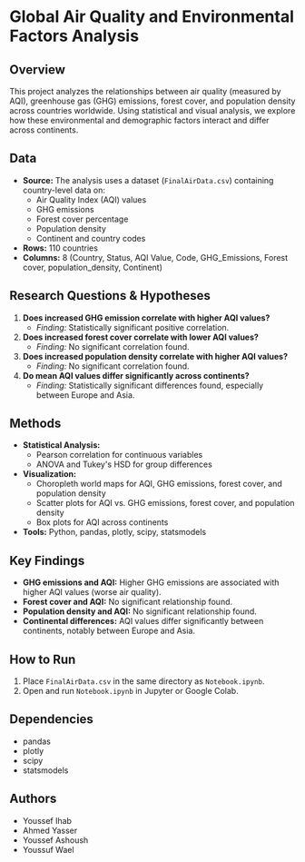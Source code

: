 # Global Air Quality and Environmental Factors Analysis

## Overview
This project analyzes the relationships between air quality (measured by AQI), greenhouse gas (GHG) emissions, forest cover, and population density across countries worldwide. Using statistical and visual analysis, we explore how these environmental and demographic factors interact and differ across continents.

## Data
- **Source:** The analysis uses a dataset (`FinalAirData.csv`) containing country-level data on:
  - Air Quality Index (AQI) values
  - GHG emissions
  - Forest cover percentage
  - Population density
  - Continent and country codes
- **Rows:** 110 countries
- **Columns:** 8 (Country, Status, AQI Value, Code, GHG_Emissions, Forest cover, population_density, Continent)

## Research Questions & Hypotheses
1. **Does increased GHG emission correlate with higher AQI values?**
   - *Finding:* Statistically significant positive correlation.
2. **Does increased forest cover correlate with lower AQI values?**
   - *Finding:* No significant correlation found.
3. **Does increased population density correlate with higher AQI values?**
   - *Finding:* No significant correlation found.
4. **Do mean AQI values differ significantly across continents?**
   - *Finding:* Statistically significant differences found, especially between Europe and Asia.

## Methods
- **Statistical Analysis:**
  - Pearson correlation for continuous variables
  - ANOVA and Tukey's HSD for group differences
- **Visualization:**
  - Choropleth world maps for AQI, GHG emissions, forest cover, and population density
  - Scatter plots for AQI vs. GHG emissions, forest cover, and population density
  - Box plots for AQI across continents
- **Tools:** Python, pandas, plotly, scipy, statsmodels

## Key Findings
- **GHG emissions and AQI:** Higher GHG emissions are associated with higher AQI values (worse air quality).
- **Forest cover and AQI:** No significant relationship found.
- **Population density and AQI:** No significant relationship found.
- **Continental differences:** AQI values differ significantly between continents, notably between Europe and Asia.

## How to Run
1. Place `FinalAirData.csv` in the same directory as `Notebook.ipynb`.
2. Open and run `Notebook.ipynb` in Jupyter or Google Colab.

## Dependencies
- pandas
- plotly
- scipy
- statsmodels

## Authors
- Youssef Ihab
- Ahmed Yasser
- Youssef Ashoush
- Youssuf Wael